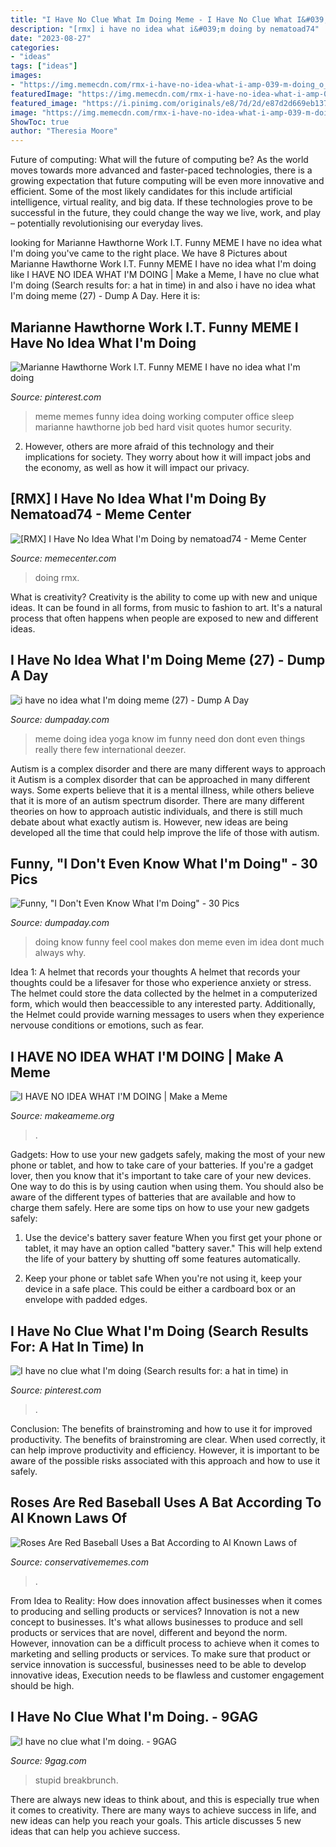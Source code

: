 ```yaml
---
title: "I Have No Clue What Im Doing Meme - I Have No Clue What I&#039;m Doing."
description: "[rmx] i have no idea what i&#039;m doing by nematoad74"
date: "2023-08-27"
categories:
- "ideas"
tags: ["ideas"]
images:
- "https://img.memecdn.com/rmx-i-have-no-idea-what-i-amp-039-m-doing_o_1912389.jpg"
featuredImage: "https://img.memecdn.com/rmx-i-have-no-idea-what-i-amp-039-m-doing_o_1912389.jpg"
featured_image: "https://i.pinimg.com/originals/e8/7d/2d/e87d2d669eb13770b3df2768c747d730.png"
image: "https://img.memecdn.com/rmx-i-have-no-idea-what-i-amp-039-m-doing_o_1912389.jpg"
ShowToc: true
author: "Theresia Moore"
---
```



Future of computing: What will the future of computing be?
As the world moves towards more advanced and faster-paced technologies, there is a growing expectation that future computing will be even more innovative and efficient. Some of the most likely candidates for this include artificial intelligence, virtual reality, and big data. If these technologies prove to be successful in the future, they could change the way we live, work, and play – potentially revolutionising our everyday lives.

	

		
looking for Marianne Hawthorne Work I.T. Funny MEME I have no idea what I&#039;m doing you've came to the right place. We have 8 Pictures about Marianne Hawthorne Work I.T. Funny MEME I have no idea what I&#039;m doing like I HAVE NO IDEA WHAT I&#039;M DOING | Make a Meme, I have no clue what I&#039;m doing (Search results for: a hat in time) in and also i have no idea what I&#039;m doing meme (27) - Dump A Day. Here it is:
		
    
## Marianne Hawthorne Work I.T. Funny MEME I Have No Idea What I&#039;m Doing

<img loading=lazy src="https://i.pinimg.com/736x/38/51/8f/38518f0ed88069b304b596b011a70df8--office-memes-work-memes.jpg" onerror="this.onerror=null;this.src='https://tse3.mm.bing.net/th?id=OIP.HRatuJS4dRpRa7noMr6ofAHaFj&amp;pid=15.1';" alt="Marianne Hawthorne Work I.T. Funny MEME I have no idea what I&#039;m doing">

_Source: pinterest.com_

>meme memes funny idea doing working computer office sleep marianne hawthorne job bed hard visit quotes humor security. 

	

2. However, others are more afraid of this technology and their implications for society. They worry about how it will impact jobs and the economy, as well as how it will impact our privacy. 

    
## [RMX] I Have No Idea What I&#039;m Doing By Nematoad74 - Meme Center

<img loading=lazy src="https://img.memecdn.com/rmx-i-have-no-idea-what-i-amp-039-m-doing_o_1912389.jpg" onerror="this.onerror=null;this.src='https://tse1.mm.bing.net/th?id=OIP.r9Jestl_8PyJcnzRDze0owHaMa&amp;pid=15.1';" alt="[RMX] I Have No Idea What I&#039;m Doing by nematoad74 - Meme Center">

_Source: memecenter.com_

>doing rmx. 

	

What is creativity?
Creativity is the ability to come up with new and unique ideas. It can be found in all forms, from music to fashion to art. It's a natural process that often happens when people are exposed to new and different ideas.

    
## I Have No Idea What I&#039;m Doing Meme (27) - Dump A Day

<img loading=lazy src="http://www.dumpaday.com/wp-content/uploads/2013/05/i-have-no-idea-what-Im-doing-meme-27.jpg" onerror="this.onerror=null;this.src='https://tse1.mm.bing.net/th?id=OIP.q7ELbgA8wsxXNSXYi0zyNwHaE6&amp;pid=15.1';" alt="i have no idea what I&#039;m doing meme (27) - Dump A Day">

_Source: dumpaday.com_

>meme doing idea yoga know im funny need don dont even things really there few international deezer. 

	

Autism is a complex disorder and there are many different ways to approach it
Autism is a complex disorder that can be approached in many different ways. Some experts believe that it is a mental illness, while others believe that it is more of an autism spectrum disorder. There are many different theories on how to approach autistic individuals, and there is still much debate about what exactly autism is. However, new ideas are being developed all the time that could help improve the life of those with autism.

    
## Funny, &quot;I Don&#039;t Even Know What I&#039;m Doing&quot; - 30 Pics

<img loading=lazy src="http://www.dumpaday.com/wp-content/uploads/2013/05/i-have-no-idea-what-Im-doing-meme-1.jpg" onerror="this.onerror=null;this.src='https://tse4.mm.bing.net/th?id=OIP.vQLrrxER2o8aKjTwgubDqQHaIo&amp;pid=15.1';" alt="Funny, &quot;I Don&#039;t Even Know What I&#039;m Doing&quot; - 30 Pics">

_Source: dumpaday.com_

>doing know funny feel cool makes don meme even im idea dont much always why. 

	

Idea 1: A helmet that records your thoughts
A helmet that records your thoughts could be a lifesaver for those who experience anxiety or stress. The helmet could store the data collected by the helmet in a computerized form, which would then beaccessible to any interested party. Additionally, the Helmet could provide warning messages to users when they experience nervouse conditions or emotions, such as fear.

    
## I HAVE NO IDEA WHAT I&#039;M DOING | Make A Meme

<img loading=lazy src="https://media.makeameme.org/created/I-HAVE-NO-tuf9b6.jpg" onerror="this.onerror=null;this.src='https://tse4.mm.bing.net/th?id=OIP.V4aXERd9TsaP9-Ik44zNHQHaHa&amp;pid=15.1';" alt="I HAVE NO IDEA WHAT I&#039;M DOING | Make a Meme">

_Source: makeameme.org_

>. 

	

Gadgets: How to use your new gadgets safely, making the most of your new phone or tablet, and how to take care of your batteries.
If you're a gadget lover, then you know that it's important to take care of your new devices. One way to do this is by using caution when using them. You should also be aware of the different types of batteries that are available and how to charge them safely. Here are some tips on how to use your new gadgets safely: 
1) Use the device's battery saver feature When you first get your phone or tablet, it may have an option called "battery saver." This will help extend the life of your battery by shutting off some features automatically. 

2) Keep your phone or tablet safe When you're not using it, keep your device in a safe place. This could be either a cardboard box or an envelope with padded edges.

    
## I Have No Clue What I&#039;m Doing (Search Results For: A Hat In Time) In

<img loading=lazy src="https://i.pinimg.com/originals/e8/7d/2d/e87d2d669eb13770b3df2768c747d730.png" onerror="this.onerror=null;this.src='https://tse4.mm.bing.net/th?id=OIP.D8EI12_Tb1uuIzgpr3MiGgHaFj&amp;pid=15.1';" alt="I have no clue what I&#039;m doing (Search results for: a hat in time) in">

_Source: pinterest.com_

>. 

	

Conclusion: The benefits of brainstroming and how to use it for improved productivity.
The benefits of brainstroming are clear. When used correctly, it can help improve productivity and efficiency. However, it is important to be aware of the possible risks associated with this approach and how to use it safely.

    
## Roses Are Red Baseball Uses A Bat According To Al Known Laws Of

<img loading=lazy src="https://pics.conservativememes.com/roses-are-red-baseball-uses-a-bat-according-to-al-63789458.png" onerror="this.onerror=null;this.src='https://tse1.mm.bing.net/th?id=OIP.s8-F4L8TbZ1km9p-eRiMtAHaNj&amp;pid=15.1';" alt="Roses Are Red Baseball Uses a Bat According to Al Known Laws of">

_Source: conservativememes.com_

>. 

	

From Idea to Reality: How does innovation affect businesses when it comes to producing and selling products or services?
Innovation is not a new concept to businesses. It's what allows businesses to produce and sell products or services that are novel, different and beyond the norm. However, innovation can be a difficult process to achieve when it comes to marketing and selling products or services. To make sure that product or service innovation is successful, businesses need to be able to develop innovative ideas, Execution needs to be flawless and customer engagement should be high.

    
## I Have No Clue What I&#039;m Doing. - 9GAG

<img loading=lazy src="https://images-cdn.9gag.com/photo/aApn2go_700b.jpg" onerror="this.onerror=null;this.src='https://tse3.mm.bing.net/th?id=OIP.pHZdgol_9FZBVe6MgqBjjAHaHa&amp;pid=15.1';" alt="I have no clue what I&#039;m doing. - 9GAG">

_Source: 9gag.com_

>stupid breakbrunch. 

	

There are always new ideas to think about, and this is especially true when it comes to creativity. There are many ways to achieve success in life, and new ideas can help you reach your goals. This article discusses 5 new ideas that can help you achieve success.

